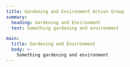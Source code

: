 ```yaml
---
title: Gardening and Environment Action Group
summary:
  heading: Gardening and Environment
  text: Something gardening and environment

main:
  title: Gardening and Environment
  body: >-
    Something gardening and environment
---
```


